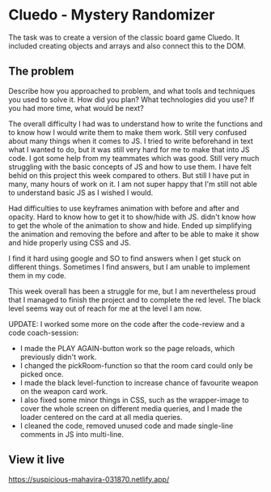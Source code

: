 # Cluedo - Mystery Randomizer

The task was to create a version of the classic board game Cluedo.  It included creating objects and arrays and also connect this to the DOM.

## The problem

Describe how you approached to problem, and what tools and techniques you used to solve it. How did you plan? What technologies did you use? If you had more time, what would be next?

The overall difficulty I had was to understand how to write the functions and to know how I would write them to make them work. Still very confused about many things when it comes to JS. I tried to write beforehand in text what I wanted to do, but it was still very hard for me to make that into JS code. I got some help from my teammates which was good. Still very much struggling with the basic concepts of JS and how to use them. I have felt behid on this project this week compared to others. But still I have put in many, many hours of work on it. I am not super happy that I'm still not able to understand basic JS as I wished I would. 

Had difficulties to use keyframes animation with before and after and opacity. Hard to know how to get it to show/hide with JS. didn't know how to get the whole of the animation to show and hide. Ended up simplifying the animation and removing the before and after to be able to make it show and hide properly using CSS and JS.

I find it hard using google and SO to find answers when I get stuck on different things. Sometimes I find answers, but I am unable to implement them in my code.

This week overall has been a struggle for me, but I am nevertheless proud that I managed to finish the project and to complete the red level. The black level seems way out of reach for me at the level I am now.

UPDATE: I worked some more on the code after the code-review and a code coach-session: 
- I made the PLAY AGAIN-button work so the page reloads, which previously didn't work.
- I changed the pickRoom-function so that the room card could only be picked once.
- I made the black level-function to increase chance of favourite weapon on the weapon card work.
- I also fixed some minor things in CSS, such as the wrapper-image to cover the whole screen on different media queries, and I made the loader centered on the card at all media queries.
- I cleaned the code, removed unused code and made single-line comments in JS into multi-line.


## View it live
https://suspicious-mahavira-031870.netlify.app/